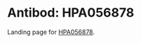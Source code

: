 # Antibod: HPA056878


    


Landing page for [HPA056878](http://www.proteinatlas.org/search/HPA056878).

